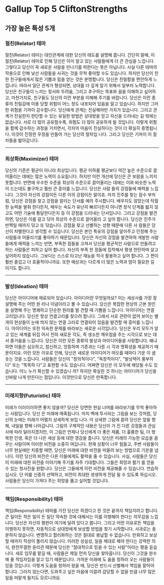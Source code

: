 # Gallup Top 5 CliftonStrengths

## 가장 높은 특성 5개

### 절친(Relator) 테마

절친(Relator) 테마는 대인관계에 대한 당신의 태도를 설명해 줍니다.
간단히 말해, 이 절친(Relator) 테마로 인해 당신은 이미 알고 있는 사람들에게 더 큰 관심을 느낍니다.
그렇다고 당신이 꼭 새로운 사람을 만나기를 피한다는 뜻은 아닙니다.
사실 다른 테마의 작용으로 인해 낯선 사람들을 사귀는 것을 무척 좋아할 수도 있습니다. 하지만 당신이 친한 친구들에게서 많은 기쁨과 힘을 얻는 것은 분명합니다. 당신은 친밀함을 편안하게 느낍니다. 따라서 일단 관계가 형성되면, 상대를 더 깊게 알기 위해서 일부러 노력합니다. 당신은 친구들이 느끼는 정서와 두려움, 그리고 추구하는 목표와 꿈을 이해하고 싶어하고, 마찬가지로, 친구들도 당신의 이런 부분을 이해해 주기를 바랍니다. 당신은 이런 종류의 친밀감에 이용 당할 위험이 어느 정도 내포되어 있음을 알고 있습니다. 하지만 그러한 위험을 기꺼이 감수합니다. 당신에게 관계는 진실해야만 가치가 있습니다. 그리고 관계가 진실한지 판단할 수 있는 유일한 방법은 상대방을 믿고 자신을 드러내는 길 밖에는 없습니다. 서로 더 많이 공유할수록, 위험도 더 많이 공유하게 될 것입니다. 이렇게 위험을 함께 감수하는 과정을 거치면서, 각자의 마음이 진실하다는 것이 더 확실히 증명됩니다. 이것이 진정한 우정을 만들어 가는 당신의 절차입 니다. 그리고 당신은 기꺼이 이 절차들을 밟아갑니다.

---

### 최상화(Maximizer) 테마

당신의 기준은 평균이 아니라 최상입니다. 평균 이하를 평균보다 약간 높은 수준으로 끌어올리는 데에는 많은 노력이 소요됩니다. 하지만 이런 개선에 당신은 큰 보람을 느끼지 못합니다. 반면에 우수한 수준을 최상의 수준으로 끌어올리는 데에는 이와 비슷한 노력이 드는데도 불구하고 훨씬 큰 흥미를 느낍니다. 당신은 사람 들의 강점들에 매력을 느낍니다. 그것이 자신의 강점이든 다른 이의 강점이든 말이죠. 마치 진주를 찾는 잠수 부처럼, 당신은 강점을 찾고 강점을 알리는 단서를 예의 주시합니다. 배우지도 않았는데 탁월한 능력을 발휘 한다든지, 배우는 속도가 유난히 빠르다든지 아니면 정식 단계를 밟지 않고도 어떤 기술에 통달한다든지 등 이 강점을 드러내는 단서입니다. 그리고 강점을 발견하면, 당신은 이를 갈고 닦아 최상의 수준으로 끌어올리 고 싶어 합니다. 당신은 진주가 반짝일 때까지 닦고 또 닦습니다. 강점을 찾고 선별하는 성향 때문에 다른 사 람들은 당신이 차별한다고 생각할 수 있습니다. 당신은 본인 특유의 강점을 알아주고 인정해 주는 사람들과 어울리기를 좋아하기 때문입니다. 당신은 자신의 강점을 발견하여 개발한 사람들에게 매력을 느끼는 반면, 부족한 점들을 고쳐서 당신을 평균적인 사람으로 만들려고 하는 사람들은 피하고 싶어 합니다. 자신의 부족 한 점들에 집착해서 평생 한탄하며 살고 싶어하지 않습니다. 그보다는 스스로 타고난 재능을 적극 활용하고 싶어 합니다. 그 편이 훨씬 즐겁고 더 효율적이니까요. 또한 예상과는 다르게 더 많은 노력과 땀이 필요한 길 이기도 합니다.

---

### 발상(Ideation) 테마

당신은 아이디어에 매료되어 있습니다. 아이디어란 무엇일까요? 이는 세상사를 가장 잘 설명해 주는 어떤 원 리나 이념이라고 볼 수 있습니다. 당신은 복잡한 현상의 근본 원인을 설명해 주는 명쾌하고 단순한 원리를 발 견할 때 기쁨을 느낍니다. 아이디어는 연결 고리입니다. 당신은 항상 연결고리를 찾으려 합니다. 그래서 서로 관련이 없어 보이는 별개의 현상들이 눈에 띄지 않는 연결 고리로 연결되어 있음을 발견할 때 흥미를 느낍니 다. 아이디어는 또한 익숙한 문제를 바라보는 새로운 시각입니다. 당신은 우리 모두가 알고 있는 세계를 뒤집 어서 전혀 새로운 각도, 즉 생소한 깨우침을 주는 시각으로 보는 데서 즐거움을 느낍니다. 당신은 이런 모든 종류의 발상과 아이디어들을 사랑합니다. 왜냐하면 이들은 심오하고, 참신하고, 엉뚱하며 기존과는 다른 시 각과 명확성을 제공하기 때문이지요. 이런 모든 이유로 인해, 당신은 새로운 아이디어가 떠오를 때마다 기운 이 샘솟는 것을 느낍니다. 사람들은 당신이 "창의적이다", "독창적이다", "발상력이 풍부하다" 또는 "똑똑하 다"고 표현할 수도 있습니다. 어쩌면 당신은 이 모두에 해당될 수도 있습니다. 어느 누가 확신할 수 있겠습니 까? 하지만 확실한 것 하나는 아이디어가 당신을 신바람 나게 만든다는 점입니다. 이것만으로 당신은 만족합니다.

---

### 미래지향(Futuristic) 테마

미래가 이러이러하면 좋지 않을까? 당신은 당면한 현실 너머를 바라보기를 무척 좋아하는 사람입니다. 당신 은 미래에 매혹됩니다. 마치 벽에 투사되는 그림을 보는 것처럼, 당신의 눈에는 미래가 어떨지 상세하게 보입 니다. 이 상세한 그림에 끌려 당신은 앞을 향해, 내일을 향해 나아갑니다. 그림의 구체적인 내용은 당신이 가 진 다른 강점들과 관심사에 따라 달라지겠지만, 이 그림은 언제나 당신에게 더 좋은 제품, 더 훌륭한 팀, 더 행복한 인생, 혹은 더 나은 세상 등에 대한 영감을 줍니다. 당신은 미래의 가능한 모습을 꿈꾸는 사람이며 이러한 비전을 소중히 여깁니다. 현재 상황이 너무 힘들고, 주변 사람들이 너무 현실에만 치중할 때면, 당신은 미래에 대한 비전을 떠올려 보는 방법으로 기운을 냅니다. 이런 당신의 비전은 다른 이들에게도 활력을 줄 수 있습니다. 사실, 사람들은 당신이 미래에 대한 비전을 이야기해 주기를 자주 기대합니다. 그들은 희망과 활기 를 얻을 수 있는 청사진을 원합니다. 당신은 그들에게 이런 비전을 제공해줄 수 있습니다. 연습하십시오. 단 어를 신중히 선택하고, 비전이 최대한 생생하게 전달 될 수 있도록 하십시오. 사람들은 당신이 가져다 주는 희망을 품고 싶어할 것입니다.

---

### 책임(Responsibility) 테마

책임(Responsibility) 테마를 가진 당신은 하겠다고 한 것은 끝까지 책임지려고 합니다. 큰 일이든 작은 일이 든 일단 약속한 것에 대해서는 이를 이행해야 한다는 의무감을 느낍니다. 당신은 자신의 평판이 여기에 달려 있다고 봅니다. 그리고 어떤 이유로든 책임을 이행하지 못하면, 자동적으로 상대방에게 보상할 방법을 찾기 시작합니다. 사과로는 충분하지 않습니다. 변명하고 합리화하는 것은 절대로 용납할 수 없습니다. 만회하고 보상할 때까지 직성이 풀리지 않습니다. 이러한 성실성, 일을 제대로 해야 한다는 강력한 의식, 완전무결한 윤리관 때문에 당신은 "절대적으로 믿을 수 있는 사람"이라는 평을 듣습니다. 새로 임무를 맡길 때, 사람들은 제일 먼저 당신을 찾아옵니다. 당신이 그것을 완수해 줄 적임자임을 알고 있기 때문입니다. 가까운 미래에 도 움을 청하러 오는 사람들이 있을 것입니다. 이렇게 도움을 청하러 왔을 때, 당신은 반드시 선별해서 책임을 맡아야 합니다. 그러지 않는다면, 도와주고 싶은 마음에 이끌려 감당할 수 없을 만큼 너무 많은 일을 떠맡게 될지도 모르니까요.